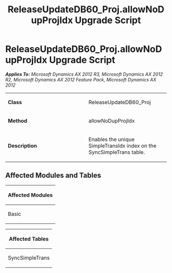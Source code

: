 ﻿---
title: ReleaseUpdateDB60_Proj.allowNoDupProjIdx Upgrade Script
TOCTitle: ReleaseUpdateDB60_Proj.allowNoDupProjIdx Upgrade Script
ms:assetid: 981b51f1-1a3a-e030-cfcc-b32253d8bedf
ms:mtpsurl: https://msdn.microsoft.com/en-us/library/JJ686234(v=AX.60)
ms:contentKeyID: 49709936
ms.date: 05/18/2015
mtps_version: v=AX.60
---

# ReleaseUpdateDB60\_Proj.allowNoDupProjIdx Upgrade Script 


_**Applies To:** Microsoft Dynamics AX 2012 R3, Microsoft Dynamics AX 2012 R2, Microsoft Dynamics AX 2012 Feature Pack, Microsoft Dynamics AX 2012_

<table>
<colgroup>
<col style="width: 50%" />
<col style="width: 50%" />
</colgroup>
<tbody>
<tr class="odd">
<td><p><strong>Class</strong></p></td>
<td><p>ReleaseUpdateDB60_Proj</p></td>
</tr>
<tr class="even">
<td><p><strong>Method</strong></p></td>
<td><p>allowNoDupProjIdx</p></td>
</tr>
<tr class="odd">
<td><p><strong>Description</strong></p></td>
<td><p>Enables the unique SimpleTransIdx index on the SyncSimpleTrans table.</p></td>
</tr>
</tbody>
</table>


## Affected Modules and Tables

<table>
<colgroup>
<col style="width: 100%" />
</colgroup>
<thead>
<tr class="header">
<th><p>Affected Modules</p></th>
</tr>
</thead>
<tbody>
<tr class="odd">
<td><p>Basic</p></td>
</tr>
</tbody>
</table>


<table>
<colgroup>
<col style="width: 100%" />
</colgroup>
<thead>
<tr class="header">
<th><p>Affected Tables</p></th>
</tr>
</thead>
<tbody>
<tr class="odd">
<td><p>SyncSimpleTrans</p></td>
</tr>
</tbody>
</table>

  


